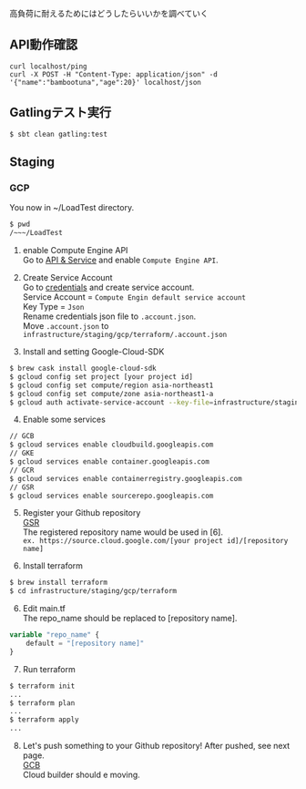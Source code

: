 高負荷に耐えるためにはどうしたらいいかを調べていく

## API動作確認
```sbtshell
curl localhost/ping
curl -X POST -H "Content-Type: application/json" -d '{"name":"bambootuna","age":20}' localhost/json
```

## Gatlingテスト実行
```sbtshell
$ sbt clean gatling:test
```


## Staging
### GCP
You now in ~/LoadTest directory.  
```bash
$ pwd
/~~~/LoadTest
```

1. enable Compute Engine API  
Go to [API & Service](https://console.cloud.google.com/apis/api/) and enable `Compute Engine API`.  

2. Create Service Account  
Go to [credentials](https://console.cloud.google.com/apis/credentials) and create service account.  
Service Account = `Compute Engin default service account`  
Key Type = `Json`  
Rename credentials json file to `.account.json`.  
Move `.account.json` to `infrastructure/staging/gcp/terraform/.account.json`  

3. Install and setting Google-Cloud-SDK  
```bash
$ brew cask install google-cloud-sdk
$ gcloud config set project [your project id]
$ gcloud config set compute/region asia-northeast1
$ gcloud config set compute/zone asia-northeast1-a
$ gcloud auth activate-service-account --key-file=infrastructure/staging/gcp/terraform/.account.json
```

4. Enable some services   
```bash
// GCB
$ gcloud services enable cloudbuild.googleapis.com
// GKE
$ gcloud services enable container.googleapis.com
// GCR
$ gcloud services enable containerregistry.googleapis.com
// GSR
$ gcloud services enable sourcerepo.googleapis.com
```

5. Register your Github repository  
[GSR](https://source.cloud.google.com/repo/new)  
The registered repository name would be used in [6].  
`ex. https://source.cloud.google.com/[your project id]/[repository name]`  

5. Install terraform  
```bash
$ brew install terraform
$ cd infrastructure/staging/gcp/terraform
```

6. Edit main.tf  
The repo_name should be replaced to [repository name].
```tf
variable "repo_name" {
    default = "[repository name]"
}
```

7. Run terraform
```bash
$ terraform init
...
$ terraform plan
...
$ terraform apply
...
```

8. Let's push something to your Github repository!
After pushed, see next page.  
[GCB](https://console.cloud.google.com/cloud-build/builds)  
Cloud builder should e moving.  